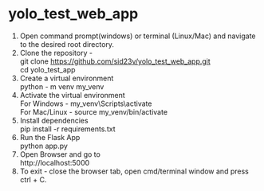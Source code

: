 # yolo_test_web_app
1. Open command prompt(windows) or terminal (Linux/Mac) and navigate to the desired root directory. <br>
2. Clone the repository - <br>
git clone https://github.com/sid23v/yolo_test_web_app.git <br>
cd yolo_test_app <br>
3. Create a virtual environment <br>
python - m venv my_venv <br>
4. Activate the virtual environment <br>
For Windows - my_venv\Scripts\activate <br>
For Mac/Linux - source my_venv/bin/activate <br>
5. Install dependencies <br>
pip install -r requirements.txt <br>
6. Run the Flask App <br>
python app.py <br>
7. Open Browser and go to <br>
http://localhost:5000 <br>
8. To exit - close the browser tab, open cmd/terminal window and press ctrl + C. 

